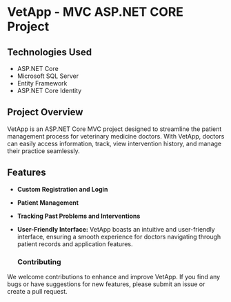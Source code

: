 # VetApp - MVC ASP.NET CORE Project

## Technologies Used

- ASP.NET Core
- Microsoft SQL Server
- Entity Framework
- ASP.NET Core Identity

## Project Overview

VetApp is an ASP.NET Core MVC project designed to streamline the patient management process for veterinary medicine doctors. With VetApp, doctors can easily access information, track, view intervention history, and manage their practice seamlessly.

## Features

- **Custom Registration and Login**

- **Patient Management**

- **Tracking Past Problems and Interventions**

- **User-Friendly Interface:**
   VetApp boasts an intuitive and user-friendly interface, ensuring a smooth experience for doctors navigating through patient records and application features.

  ### Contributing
We welcome contributions to enhance and improve VetApp. If you find any bugs or have suggestions for new features, please submit an issue or create a pull request.
